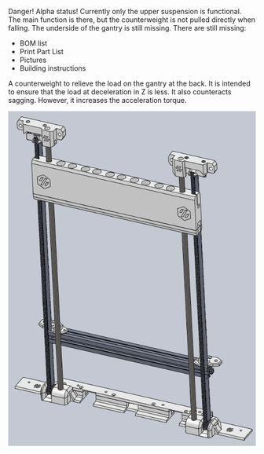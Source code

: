 Danger! Alpha status!
Currently only the upper suspension is functional.
The main function is there, but the counterweight is not pulled directly when falling.
The underside of the gantry is still missing.
There are still missing:
- BOM list
- Print Part List
- Pictures
- Building instructions

A counterweight to relieve the load on the gantry at the back.
It is intended to ensure that the load at deceleration in Z is less.
It also counteracts sagging.
However, it increases the acceleration torque.

<img src='images/group_1.png' align="left">
